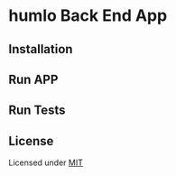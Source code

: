 # humlo Back End App


## Installation


## Run APP


## Run Tests


## License

Licensed under [MIT](LICENSE.md)
